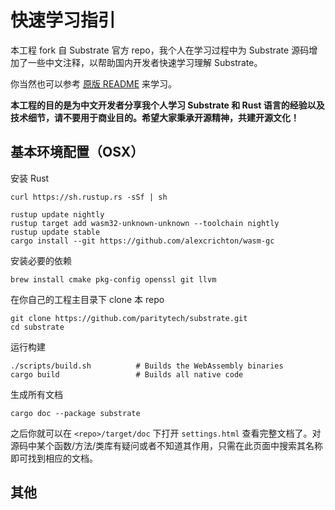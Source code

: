 # 快速学习指引

本工程 fork 自 Substrate 官方 repo，我个人在学习过程中为 Substrate 源码增加了一些中文注释，以帮助国内开发者快速学习理解 Substrate。

你当然也可以参考 [原版 README](README_origin.adoc) 来学习。

**本工程的目的是为中文开发者分享我个人学习 Substrate 和 Rust 语言的经验以及技术细节，请不要用于商业目的。希望大家秉承开源精神，共建开源文化！**

## 基本环境配置（OSX）

安装 Rust

```shell
curl https://sh.rustup.rs -sSf | sh

rustup update nightly
rustup target add wasm32-unknown-unknown --toolchain nightly
rustup update stable
cargo install --git https://github.com/alexcrichton/wasm-gc
```

安装必要的依赖

```shell
brew install cmake pkg-config openssl git llvm
```

在你自己的工程主目录下 clone 本 repo

```shell
git clone https://github.com/paritytech/substrate.git
cd substrate
```

运行构建

```shell
./scripts/build.sh          # Builds the WebAssembly binaries
cargo build                 # Builds all native code
```

生成所有文档

```shell
cargo doc --package substrate
```

之后你就可以在 `<repo>/target/doc` 下打开 `settings.html` 查看完整文档了。对源码中某个函数/方法/类库有疑问或者不知道其作用，只需在此页面中搜索其名称即可找到相应的文档。

## 其他
